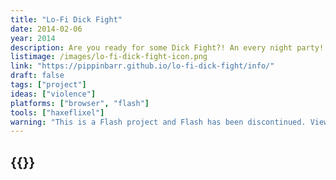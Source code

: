 ```yaml
---
title: "Lo-Fi Dick Fight"
date: 2014-02-06
year: 2014
description: Are you ready for some Dick Fight?! An every night party! We got small and medium and big! We gonna get it dick started! Seriously though! Fight for your dick! Fight with your dick! Play with a friend! Knock their dick off! Or just play with yourself!
listimage: /images/lo-fi-dick-fight-icon.png
link: "https://pippinbarr.github.io/lo-fi-dick-fight/info/"
draft: false
tags: ["project"]
ideas: ["violence"]
platforms: ["browser", "flash"]
tools: ["haxeflixel"]
warning: "This is a Flash project and Flash has been discontinued. View the game's page for more information. Note that it does have some functionality in HTML5."
---
```


## {{<param title >}}
